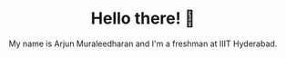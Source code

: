 <div align="center">
  
# Hello there! 👋

</div>

<div align="center">
My name is Arjun Muraleedharan and I'm a freshman at IIIT Hyderabad.
</div>

<!--
**coniferousdyer/coniferousdyer** is a ✨ _special_ ✨ repository because its `README.md` (this file) appears on your GitHub profile.

Here are some ideas to get you started:

- 🔭 I’m currently working on ...
- 🌱 I’m currently learning ...
- 👯 I’m looking to collaborate on ...
- 🤔 I’m looking for help with ...
- 💬 Ask me about ...
- 📫 How to reach me: ...
- 😄 Pronouns: ...
- ⚡ Fun fact: ...
-->
